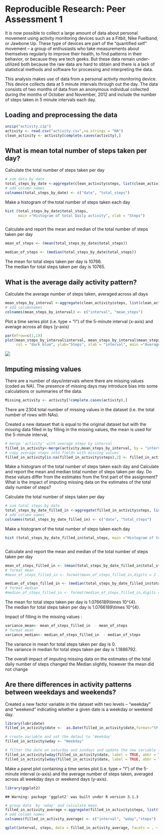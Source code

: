 # Reproducible Research: Peer Assessment 1

It is now possible to collect a large amount of data about personal movement using activity monitoring devices such as a Fitbit, Nike Fuelband, or Jawbone Up. These type of devices are part of the “quantified self” movement – a group of enthusiasts who take measurements about themselves regularly to improve their health, to find patterns in their behavior, or because they are tech geeks. But these data remain under-utilized both because the raw data are hard to obtain and there is a lack of statistical methods and software for processing and interpreting the data.

This analysis makes use of data from a personal activity monitoring device. This device collects data at 5 minute intervals through out the day. The data consists of two months of data from an anonymous individual collected during the months of October and November, 2012 and include the number of steps taken in 5 minute intervals each day.

## Loading and preprocessing the data

```r
unzip("activity.zip")
activity <- read.csv("activity.csv",na.strings = "NA")
clean_activity <- activity[complete.cases(activity),]
```


## What is mean total number of steps taken per day?

Calculate the total number of steps taken per day

```r
# sum data by date 
total_steps_by_date <-aggregate(clean_activity$steps, list(clean_activity$date), FUN = sum)
# add column names
colnames(total_steps_by_date) <- c("date", "total_steps")
```

Make a histogram of the total number of steps taken each day

```r
hist (total_steps_by_date$total_steps, 
      main ="Histogram of total Daily activity", xlab = "Steps")
```

<img src="PA1_template_files/figure-html/unnamed-chunk-3-1.png" title="" alt="" style="display: block; margin: auto;" />



Calculate and report the mean and median of the total number of steps taken per day

```r
mean_of_steps <- (mean(total_steps_by_date$total_steps))

median_of_steps <- (median(total_steps_by_date$total_steps))
```

The mean for total steps taken per day is 10766.  
The median for total steps taken per day is 10765.


## What is the average daily activity pattern?

Calculate the average number of steps taken, averaged across all days


```r
mean_steps_by_interval <-aggregate(clean_activity$steps, list(clean_activity$interval), FUN = mean)
# add columnnames
colnames(mean_steps_by_interval) <- c("interval", "mean_steps")
```

Plot a time series plot (i.e. type = "l") of the 5-minute interval (x-axis) and average across all days (y-axis)


```r
par(mfrow=c(1,1)) 
plot(mean_steps_by_interval$interval, mean_steps_by_interval$mean_steps, type="l", 
     col = "dark blue", ylab="Steps", xlab = "interval", main ="Average activity")
```

![](PA1_template_files/figure-html/unnamed-chunk-6-1.png) 

## Imputing missing values

There are a number of days/intervals where there are missing values (coded as NA). The presence of missing days may introduce bias into some calculations or summaries of the data.

```r
Missing_activity <- activity[!complete.cases(activity),]
```

There are  2304 total number of missing values in the dataset (i.e. the total number of rows with NAs).  


Created a new dataset that is equal to the original dataset but with the missing data filled in by filling in the missing values, the mean is used for the 5-minute interval, 

```r
# merge 'activity' with average steps by interval
filled_in_activity<-merge(activity,mean_steps_by_interval, by = "interval")
# copy average steps into fields with missing values
filled_in_activity[is.na(filled_in_activity$steps),2] <- filled_in_activity[is.na(filled_in_activity$steps),4]
```

Make a histogram of the total number of steps taken each day and Calculate and report the mean and median total number of steps taken per day. Do these values differ from the estimates from the first part of the assignment? What is the impact of imputing missing data on the estimates of the total daily number of steps?


Calculate the total number of steps taken per day

```r
# sum total steps by date
total_steps_by_date_filled_in <-aggregate(filled_in_activity$steps, list(filled_in_activity$date), FUN = sum)
# add column names
colnames(total_steps_by_date_filled_in) <- c("date", "total_steps")
```

Make a histogram of the total number of steps taken each day

```r
hist (total_steps_by_date_filled_in$total_steps, main ="Histogram of total Daily activity", xlab = "Steps")
```

<img src="PA1_template_files/figure-html/unnamed-chunk-10-1.png" title="" alt="" style="display: block; margin: auto;" />

Calculate and report the mean and median of the total number of steps taken per day

```r
mean_of_steps_filled_in <- (mean(total_steps_by_date_filled_in$total_steps))
# format mean
#mean_of_steps_filled_in <- format(mean_of_steps_filled_in,digits = 2 )

median_of_steps_filled_in <- (median(total_steps_by_date_filled_in$total_steps))
# format median
#median_of_steps_filled_in <- format(median_of_steps_filled_in,digits = 2 )
```

The mean for total steps taken per day is 1.0766189\times 10^{4}.  
The median for total steps taken per day is 1.0766189\times 10^{4}.

Impact of filling in the missing values :

```r
variance_mean<- mean_of_steps_filled_in  - mean_of_steps
# format mean
variance_median<- median_of_steps_filled_in  - median_of_steps
```
The variance in mean for total steps taken per day is 0.  
The variance in median for total steps taken per day is 1.1886792.

The overall impact of imputing missing data on the estimates of the total daily number of steps changed the Median slightly, however the mean did not change

## Are there differences in activity patterns between weekdays and weekends?

Created a new factor variable in the dataset with two levels – “weekday” and “weekend” indicating whether a given date is a weekday or weekend day.


```r
library(lubridate)
filled_in_activity$date <-  as.Date(filled_in_activity$date,format="%Y-%m-%d")

# create variable and set the detaul to 'Weekday'
filled_in_activity$wday <- "Weekday"

# filter the date on saturday and sundays and update the new variable (wday) to 'Weekend'
filled_in_activity[wday(filled_in_activity$date, label = TRUE, abbr = TRUE) == "Sun",5] <- "Weekend"
filled_in_activity[wday(filled_in_activity$date, label = TRUE, abbr = TRUE) == "Sat",5] <- "Weekend"
```

Make a panel plot containing a time series plot (i.e. type = "l") of the 5-minute interval (x-axis) and the average number of steps taken, averaged across all weekday days or weekend days (y-axis).


```r
library(ggplot2)
```

```
## Warning: package 'ggplot2' was built under R version 3.1.3
```

```r
# group data  by 'wday' and calculate mean
filled_in_activity_average <-aggregate(filled_in_activity$steps, list(filled_in_activity$interval,filled_in_activity$wday ), FUN = mean)
# add column names
colnames(filled_in_activity_average) <- c("interval", "wday","steps")

qplot(interval, steps, data = filled_in_activity_average, facets = . ~ wday,   geom = c("line", "smooth"), xlab="interval", ylab="average steps" ) + facet_grid(wday ~ .) 
```

<img src="PA1_template_files/figure-html/unnamed-chunk-14-1.png" title="" alt="" style="display: block; margin: auto;" />

